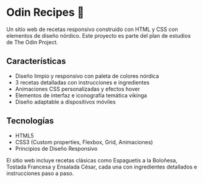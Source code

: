 # Odin Recipes 🍳

Un sitio web de recetas responsivo construido con HTML y CSS con elementos de diseño nórdico. Este proyecto es parte del plan de estudios de The Odin Project.

## Características
- Diseño limpio y responsivo con paleta de colores nórdica
- 3 recetas detalladas con instrucciones e ingredientes
- Animaciones CSS personalizadas y efectos hover
- Elementos de interfaz e iconografía temática vikinga
- Diseño adaptable a dispositivos móviles

## Tecnologías
- HTML5
- CSS3 (Custom properties, Flexbox, Grid, Animaciones)
- Principios de Diseño Responsivo

El sitio web incluye recetas clásicas como Espaguetis a la Boloñesa, Tostada Francesa y Ensalada César, cada una con ingredientes detallados e instrucciones paso a paso.
